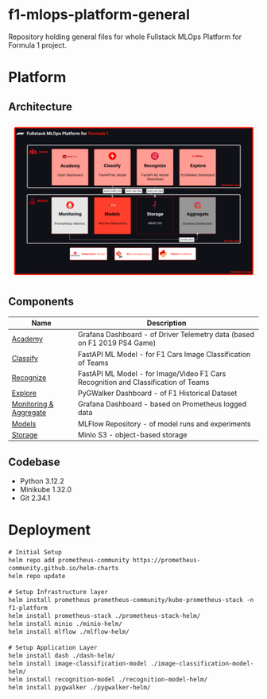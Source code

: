 # f1-mlops-platform-general
Repository holding general files for whole Fullstack MLOps Platform for Formula 1 project.

# Platform 
## Architecture
![sample image](./architecture/f1-platform-architecture-reds.png)

## Components

| Name      | Description |
| ----------- | ----------- |
| [Academy](https://gitlab.com/formula-1-fullstack-mlops/platform-components-helm-charts-repository/dash-helm)      | Grafana Dashboard - of Driver Telemetry data (based on F1 2019 PS4 Game)       |
| [Classify](https://gitlab.com/formula-1-fullstack-mlops/formula-one-image-classification-model)   | FastAPI ML Model - for F1 Cars Image Classification of Teams        |
| [Recognize](https://gitlab.com/formula-1-fullstack-mlops/formula-one-recognition-model)   | FastAPI ML Model - for Image/Video F1 Cars Recognition and Classification of Teams        |
| [Explore](https://gitlab.com/formula-1-fullstack-mlops/platform-components-helm-charts-repository/pygwalker-helm)   | PyGWalker Dashboard - of F1 Historical Dataset        |
| [Monitoring & Aggregate](https://gitlab.com/formula-1-fullstack-mlops/platform-components-helm-charts-repository/prometheus-stack-helm)   | Grafana Dashboard - based on Prometheus logged data        |
| [Models](https://gitlab.com/formula-1-fullstack-mlops/platform-components-helm-charts-repository/mlflow-helm)   | MLFlow Repository - of model runs and experiments        |
| [Storage](https://gitlab.com/formula-1-fullstack-mlops/platform-components-helm-charts-repository/minio-helm)   |  MinIo S3 - object-based storage         |

## Codebase
- Python 3.12.2
- Minikube 1.32.0
- Git 2.34.1

# Deployment
```
# Initial Setup
helm repo add prometheus-community https://prometheus-community.github.io/helm-charts
helm repo update

# Setup Infrastructure layer
helm install prometheus prometheus-community/kube-prometheus-stack -n f1-platform
helm install prometheus-stack ./prometheus-stack-helm/
helm install minio ./minio-helm/
helm install mlflow ./mlflow-helm/

# Setup Application Layer
helm install dash ./dash-helm/
helm install image-classification-model ./image-classification-model-helm/
helm install recognition-model ./recognition-model-helm/
helm install pygwalker ./pygwalker-helm/
```
